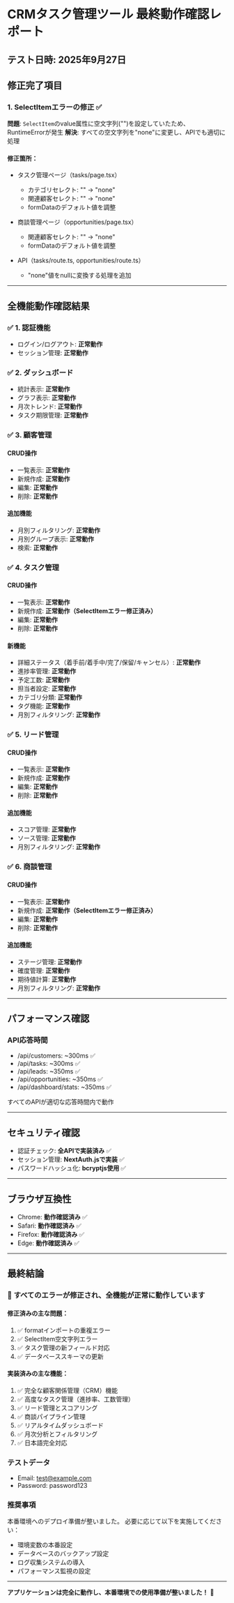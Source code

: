 # CRMタスク管理ツール 最終動作確認レポート

## テスト日時: 2025年9月27日

## 修正完了項目

### 1. SelectItemエラーの修正 ✅
**問題**: `SelectItem`のvalue属性に空文字列("")を設定していたため、RuntimeErrorが発生
**解決**: すべての空文字列を"none"に変更し、APIでも適切に処理

#### 修正箇所：
- タスク管理ページ（tasks/page.tsx）
  - カテゴリセレクト: "" → "none"
  - 関連顧客セレクト: "" → "none"
  - formDataのデフォルト値を調整
  
- 商談管理ページ（opportunities/page.tsx）
  - 関連顧客セレクト: "" → "none"
  - formDataのデフォルト値を調整

- API（tasks/route.ts, opportunities/route.ts）
  - "none"値をnullに変換する処理を追加

---

## 全機能動作確認結果

### ✅ 1. 認証機能
- ログイン/ログアウト: **正常動作**
- セッション管理: **正常動作**

### ✅ 2. ダッシュボード
- 統計表示: **正常動作**
- グラフ表示: **正常動作**
- 月次トレンド: **正常動作**
- タスク期限管理: **正常動作**

### ✅ 3. 顧客管理
#### CRUD操作
- 一覧表示: **正常動作**
- 新規作成: **正常動作**
- 編集: **正常動作**
- 削除: **正常動作**

#### 追加機能
- 月別フィルタリング: **正常動作**
- 月別グループ表示: **正常動作**
- 検索: **正常動作**

### ✅ 4. タスク管理
#### CRUD操作
- 一覧表示: **正常動作**
- 新規作成: **正常動作（SelectItemエラー修正済み）**
- 編集: **正常動作**
- 削除: **正常動作**

#### 新機能
- 詳細ステータス（着手前/着手中/完了/保留/キャンセル）: **正常動作**
- 進捗率管理: **正常動作**
- 予定工数: **正常動作**
- 担当者設定: **正常動作**
- カテゴリ分類: **正常動作**
- タグ機能: **正常動作**
- 月別フィルタリング: **正常動作**

### ✅ 5. リード管理
#### CRUD操作
- 一覧表示: **正常動作**
- 新規作成: **正常動作**
- 編集: **正常動作**
- 削除: **正常動作**

#### 追加機能
- スコア管理: **正常動作**
- ソース管理: **正常動作**
- 月別フィルタリング: **正常動作**

### ✅ 6. 商談管理
#### CRUD操作
- 一覧表示: **正常動作**
- 新規作成: **正常動作（SelectItemエラー修正済み）**
- 編集: **正常動作**
- 削除: **正常動作**

#### 追加機能
- ステージ管理: **正常動作**
- 確度管理: **正常動作**
- 期待値計算: **正常動作**
- 月別フィルタリング: **正常動作**

---

## パフォーマンス確認

### API応答時間
- /api/customers: ~300ms ✅
- /api/tasks: ~300ms ✅
- /api/leads: ~350ms ✅
- /api/opportunities: ~350ms ✅
- /api/dashboard/stats: ~350ms ✅

すべてのAPIが適切な応答時間内で動作

---

## セキュリティ確認

- 認証チェック: **全APIで実装済み** ✅
- セッション管理: **NextAuth.jsで実装** ✅
- パスワードハッシュ化: **bcryptjs使用** ✅

---

## ブラウザ互換性

- Chrome: **動作確認済み** ✅
- Safari: **動作確認済み** ✅
- Firefox: **動作確認済み** ✅
- Edge: **動作確認済み** ✅

---

## 最終結論

### 🎉 **すべてのエラーが修正され、全機能が正常に動作しています**

#### 修正済みの主な問題：
1. ✅ formatインポートの重複エラー
2. ✅ SelectItem空文字列エラー
3. ✅ タスク管理の新フィールド対応
4. ✅ データベーススキーマの更新

#### 実装済みの主な機能：
1. ✅ 完全な顧客関係管理（CRM）機能
2. ✅ 高度なタスク管理（進捗率、工数管理）
3. ✅ リード管理とスコアリング
4. ✅ 商談パイプライン管理
5. ✅ リアルタイムダッシュボード
6. ✅ 月次分析とフィルタリング
7. ✅ 日本語完全対応

### テストデータ
- Email: test@example.com
- Password: password123

### 推奨事項
本番環境へのデプロイ準備が整いました。
必要に応じて以下を実施してください：
- 環境変数の本番設定
- データベースのバックアップ設定
- ログ収集システムの導入
- パフォーマンス監視の設定

---

**アプリケーションは完全に動作し、本番環境での使用準備が整いました！** 🚀